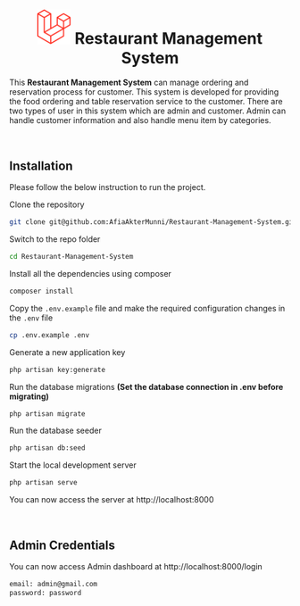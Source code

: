 <div style="text-align:center;">
    <h1>
        <img src="public/img\985px-Laravel.svg.png" alt="drawing" style="width:60px;"/> Restaurant Management System 
    </h1>
</div>

This **Restaurant Management System** can manage ordering and reservation process for customer. This system is developed for providing the food ordering and table reservation service to the customer. There are two types of user in this system which are admin and customer. Admin can handle customer information and also handle menu item by categories.

<br>

## Installation

Please follow the below instruction to run the project.

Clone the repository

```sh
git clone git@github.com:AfiaAkterMunni/Restaurant-Management-System.git
```
Switch to the repo folder

```sh
cd Restaurant-Management-System
```
Install all the dependencies using composer
```sh
composer install
```
Copy the `.env.example` file and make the required configuration changes in the `.env` file
```sh
cp .env.example .env
```
Generate a new application key
```sh
php artisan key:generate
```
Run the database migrations **(Set the database connection in .env before migrating)**
```sh
php artisan migrate
```
Run the database seeder
```sh
php artisan db:seed
```
Start the local development server
```sh
php artisan serve
```
You can now access the server at http://localhost:8000

<br>

## Admin Credentials

You can now access Admin dashboard at http://localhost:8000/login

```
email: admin@gmail.com
password: password
```
